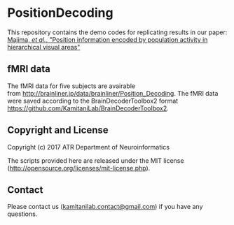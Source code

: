 # PositionDecoding
This repository contains the demo codes for replicating results in our paper: 
[Majima, <i>et al.</i>, "Position information encoded by population activity in hierarchical visual areas"](http://eneuro.org/content/early/2017/03/23/ENEURO.0268-16.2017)

## fMRI data 
The fMRI data for five subjects are avairable from <http://brainliner.jp/data/brainliner/Position_Decoding>. 
The fMRI data were saved according to the BrainDecoderToolbox2 format <https://github.com/KamitaniLab/BrainDecoderToolbox2>.

## Copyright and License

Copyright (c) 2017 ATR Department of Neuroinformatics

The scripts provided here are released under the MIT license (<http://opensource.org/licenses/mit-license.php>).

## Contact
Please contact us (kamitanilab.contact@gmail.com) if you have any questions.
